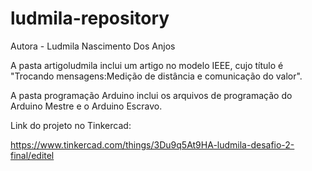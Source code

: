 # ludmila-repository

Autora - Ludmila Nascimento Dos Anjos

A pasta artigoludmila inclui um artigo no modelo IEEE, cujo título é "Trocando mensagens:Medição de distância e comunicação do valor".

A pasta programação Arduino inclui os arquivos de programação do Arduino Mestre e o Arduino Escravo.

Link do projeto no Tinkercad:

https://www.tinkercad.com/things/3Du9q5At9HA-ludmila-desafio-2-final/editel
